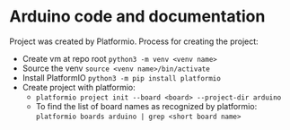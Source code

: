# Arduino code and documentation

Project was created by Platformio. Process for creating the project:
- Create vm at repo root `python3 -m venv <venv name>`
- Source the venv `source <venv name>/bin/activate`
- Install PlatformIO `python3 -m pip install platformio`
- Create project with platformio:
    - `platformio project init --board <board> --project-dir arduino`
    - To find the list of board names as recognized by platformio: `platformio boards arduino | grep <short board name>`
